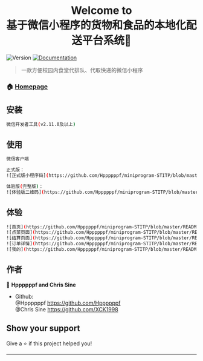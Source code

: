<h1 align="center">Welcome to <br/>基于微信小程序的货物和食品的本地化配送平台系统👋</h1>
<p>
  <img alt="Version" src="https://img.shields.io/badge/version-1.0.0-blue.svg?cacheSeconds=2592000" />
  <a href="https://github.com/Hppppppf/miniprogram-STITP/blob/master/%E8%BD%AF%E4%BB%B6%E9%9C%80%E6%B1%82%E8%A7%84%E6%A0%BC%E8%AF%B4%E6%98%8E%E4%B9%A6.doc" target="_blank">
    <img alt="Documentation" src="https://img.shields.io/badge/documentation-yes-brightgreen.svg" />
  </a>
</p>

> 一款方便校园内食堂代排队、代取快递的微信小程序

### 🏠 [Homepage](https://github.com/Hppppppf/miniprogram-STITP)

## 安装

```sh
微信开发者工具(v2.11.0及以上)
```

## 使用

```sh
微信客户端

正式版：
![正式版小程序码](https://github.com/Hppppppf/miniprogram-STITP/blob/master/README_images/%E6%89%AB%E7%A0%81_%E6%90%9C%E7%B4%A2%E8%81%94%E5%90%88%E4%BC%A0%E6%92%AD%E6%A0%B7%E5%BC%8F-%E7%99%BD%E8%89%B2%E7%89%88.png "正式版小程序码")

体验版(完整版)：
![体验版二维码](https://github.com/Hppppppf/miniprogram-STITP/blob/master/README_images/o6CCv4ptmRRdVpW2zXYi37u1Q_JE.jpg "体验版二维码")

```

## 体验

```sh
![首页](https://github.com/Hppppppf/miniprogram-STITP/blob/master/README_images/Screenshot_20200509-230137_WeChat.jpg "首页")
![点菜页面](https://github.com/Hppppppf/miniprogram-STITP/blob/master/README_images/Screenshot_20200509-230214_WeChat.jpg "点菜页面")
![结算页面](https://github.com/Hppppppf/miniprogram-STITP/blob/master/README_images/Screenshot_20200509-230225_WeChat.jpg "结算页面")
![订单详情](https://github.com/Hppppppf/miniprogram-STITP/blob/master/README_images/Screenshot_20200509-230242_WeChat.jpg "订单详情")
![我的](https://github.com/Hppppppf/miniprogram-STITP/blob/master/README_images/Screenshot_20200509-230252_WeChat.jpg "我的")
```

## 作者

👤 **Hppppppf and Chris Sine**

* Github: <br/>
@Hppppppf https://github.com/Hppppppf<br/>
@Chris Sine https://github.com/XCK1998

## Show your support

Give a ⭐️ if this project helped you!

***

